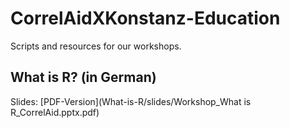 # CorrelAidXKonstanz-Education
Scripts and resources for our workshops.

## What is R? (in German)
Slides: [PDF-Version](What-is-R/slides/Workshop_What is R_CorrelAid.pptx.pdf)

